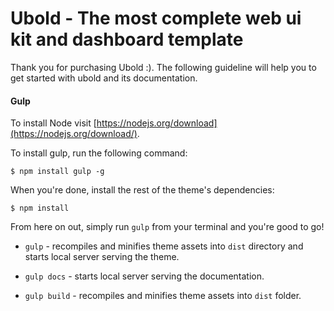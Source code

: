 

# Ubold - The most complete web ui kit and dashboard template

Thank you for purchasing Ubold :). The following guideline will help you to get started with ubold and its documentation.


#### Gulp


To install Node visit [https://nodejs.org/download](https://nodejs.org/download/).

To install gulp, run the following command:
```
$ npm install gulp -g
```

When you're done, install the rest of the theme's dependencies:
```
$ npm install
```

From here on out, simply run `gulp` from your terminal and you're good to go!

+  `gulp` - recompiles and minifies theme assets into `dist` directory and starts local server serving the theme.

+  `gulp docs` - starts local server serving the documentation.

+  `gulp build` - recompiles and minifies theme assets into `dist` folder.
